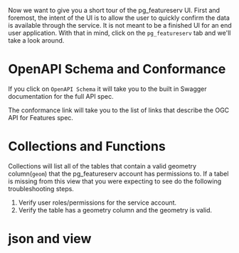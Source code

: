 Now we want to give you a short tour of the pg_featureserv UI. First and foremost, the intent of the UI is to allow the user to quickly confirm the data is available through the service. It is not meant to be a finished UI for an end user application. With that in mind, click on the ```pg_featureserv``` tab and we'll take a look around.

# OpenAPI Schema and Conformance

If you click on ```OpenAPI Schema``` it will take you to the built in Swagger documentation for the full API spec.

The conformance link will take you to the list of links that describe the OGC API for Features spec.

# Collections and Functions

Collections will list all of the tables that contain a valid geometry column(```geom```) that the pg_featureserv account has permissions to. If a tabel is missing from this view that you were expecting to see do the following troubleshooting steps.

1) Verify user roles/permissions for the service account.
2) Verify the table has a geometry column and the geometry is valid. 


# json and view

